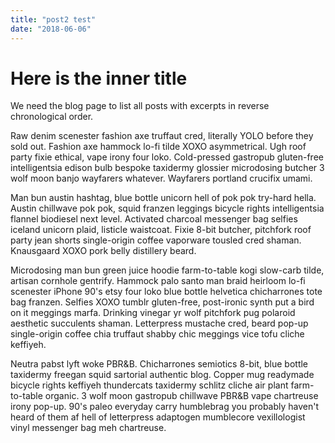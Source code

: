 ```yaml
---
title: "post2 test"
date: "2018-06-06"
---
```


# Here is the inner title

We need the blog page to list all posts with excerpts in reverse chronological order. <!--- end --->

Raw denim scenester fashion axe truffaut cred, literally YOLO before they sold out. Fashion axe hammock lo-fi tilde XOXO asymmetrical. Ugh roof party fixie ethical, vape irony four loko. Cold-pressed gastropub gluten-free intelligentsia edison bulb bespoke taxidermy glossier microdosing butcher 3 wolf moon banjo wayfarers whatever. Wayfarers portland crucifix umami. 

Man bun austin hashtag, blue bottle unicorn hell of pok pok try-hard hella. Austin chillwave pok pok, squid franzen leggings bicycle rights intelligentsia flannel biodiesel next level. Activated charcoal messenger bag selfies iceland unicorn plaid, listicle waistcoat. Fixie 8-bit butcher, pitchfork roof party jean shorts single-origin coffee vaporware tousled cred shaman. Knausgaard XOXO pork belly distillery beard.

Microdosing man bun green juice hoodie farm-to-table kogi slow-carb tilde, artisan cornhole gentrify. Hammock palo santo man braid heirloom lo-fi scenester iPhone 90's etsy four loko blue bottle helvetica chicharrones tote bag franzen. Selfies XOXO tumblr gluten-free, post-ironic synth put a bird on it meggings marfa. Drinking vinegar yr wolf pitchfork pug polaroid aesthetic succulents shaman. Letterpress mustache cred, beard pop-up single-origin coffee chia truffaut shabby chic meggings vice tofu cliche keffiyeh.

Neutra pabst lyft woke PBR&B. Chicharrones semiotics 8-bit, blue bottle taxidermy freegan squid sartorial authentic blog. Copper mug readymade bicycle rights keffiyeh thundercats taxidermy schlitz cliche air plant farm-to-table organic. 3 wolf moon gastropub chillwave PBR&B vape chartreuse irony pop-up. 90's paleo everyday carry humblebrag you probably haven't heard of them af hell of letterpress adaptogen mumblecore vexillologist vinyl messenger bag meh chartreuse.
